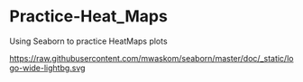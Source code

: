 # Practice-Heat_Maps
Using Seaborn to practice HeatMaps plots


https://raw.githubusercontent.com/mwaskom/seaborn/master/doc/_static/logo-wide-lightbg.svg
